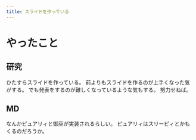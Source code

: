 ```yaml
---
title: スライドを作っている
---
```


# やったこと

## 研究

ひたすらスライドを作っている。
前よりもスライドを作るのが上手くなった気がする。
でも発表をするのが難しくなっているような気もする。
努力せねば。

## MD

なんかピュアリィと御巫が実装されるらしい。
ピュアリィはスリーピィとかもくるのだろうか。
